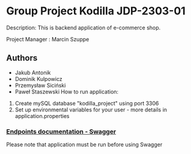 # Group Project Kodilla JDP-2303-01

Description: This is backend application of e-commerce shop.

Project Manager : Marcin Szuppe

## Authors
- Jakub Antonik
- Dominik Kulpowicz
- Przemysław Siciński
- Paweł Staszewski
  How to run application:
1) Create mySQL database "kodilla_project" using port 3306
2) Set up environmental variables for your user - more details in application.properties

### [Endpoints documentation  - Swagger](http://localhost:8080/swagger-ui/index.html)
Please note that application must be run before using Swagger


